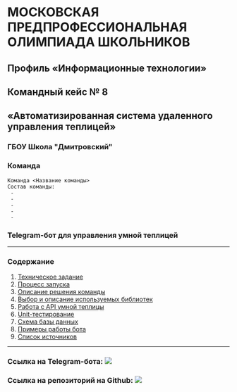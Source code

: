 # МОСКОВСКАЯ ПРЕДПРОФЕССИОНАЛЬНАЯ ОЛИМПИАДА ШКОЛЬНИКОВ

## Профиль «Информационные технологии»
## Командный кейс № 8 
## «Автоматизированная система удаленного управления теплицей»

### ГБОУ Школа "Дмитровский"
### Команда 
```
Команда <Название команды>
Состав команды:
 - 
 -
 -
 -
 -
```


### Telegram-бот для управления умной теплицей

---
### Содержание
1. [Техническое задание](https://docs.google.com/document/d/1yNu_mfNUTXRuimC1jlhbPLuVora4HbI8)
2. [Процесс запуска](./docs/start_bot.md)
3. [Описание решения команды](./docs/bot_description.md)
4. [Выбор и описание используемых библиотек](./docs/libraries.md)
5. [Работа с API умной теплицы](./docs/farm_api_description.md)
6. [Unit-тестирование](./docs/unittests.md)
7. [Схема базы данных](./docs/db_scheme.md)
8. [Примеры работы бота](./docs/examples.md)
9. [Список источников](./docs/sources_list.md)
---



### Ссылка на Telegram-бота: [![](https://web.telegram.org/k/assets/img/favicon.ico)](https://t.me/SmartGreeen_bot)

### Ссылка на репозиторий на Github: [![](https://github.githubassets.com/favicons/favicon-dark.png)](https://github.com/DmitrovskyTeam/clever_farm)
